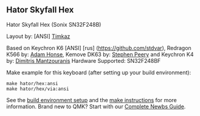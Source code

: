 ## Hator Skyfall Hex

Hator Skyfall Hex (Sonix SN32F248B)

Layout by:
[ANSI] [Timkaz](https://github.com/timkaz)



Based on Keychron K6 [ANSI] [rus] (https://github.com/stdvar), Redragon K566 by: [Adam Honse](https://github.com/CalcProgrammer1), Kemove DK63 by: [Stephen Peery](https://github.com/smp4488) and Keychron K4 by: [Dimitris Mantzouranis](https://github.com/dexter93)
Hardware Supported: SN32F248BF

Make example for this keyboard (after setting up your build environment):

    make hator/hex:ansi
	make hator/hex/via:ansi

See the [build environment setup](https://docs.qmk.fm/#/getting_started_build_tools) and the [make instructions](https://docs.qmk.fm/#/getting_started_make_guide) for more information. Brand new to QMK? Start with our [Complete Newbs Guide](https://docs.qmk.fm/#/newbs).
